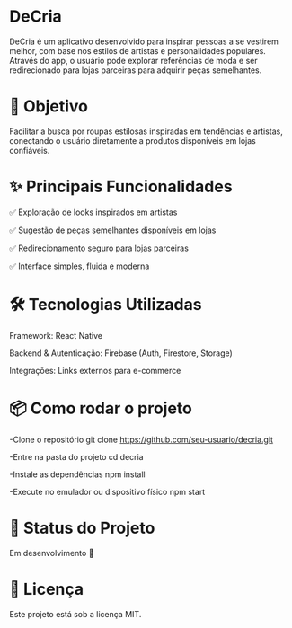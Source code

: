 # DeCria

DeCria é um aplicativo desenvolvido para inspirar pessoas a se vestirem melhor, com base nos estilos de artistas e personalidades populares. Através do app, o usuário pode explorar referências de moda e ser redirecionado para lojas parceiras para adquirir peças semelhantes.

# 🚀 Objetivo

Facilitar a busca por roupas estilosas inspiradas em tendências e artistas, conectando o usuário diretamente a produtos disponíveis em lojas confiáveis.

# ✨ Principais Funcionalidades

✅ Exploração de looks inspirados em artistas

✅ Sugestão de peças semelhantes disponíveis em lojas

✅ Redirecionamento seguro para lojas parceiras

✅ Interface simples, fluida e moderna

# 🛠️ Tecnologias Utilizadas

Framework: React Native

Backend & Autenticação: Firebase (Auth, Firestore, Storage)

Integrações: Links externos para e-commerce

# 📦 Como rodar o projeto
-Clone o repositório
git clone https://github.com/seu-usuario/decria.git

-Entre na pasta do projeto
cd decria

-Instale as dependências
npm install

-Execute no emulador ou dispositivo físico
npm start

# 📌 Status do Projeto

Em desenvolvimento 🚧

# 📄 Licença

Este projeto está sob a licença MIT.
